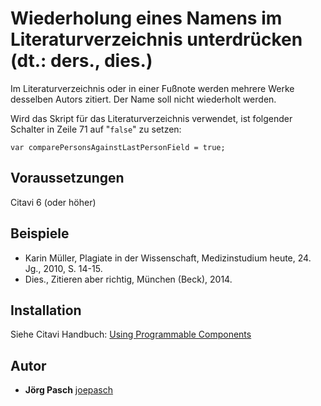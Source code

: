 # Wiederholung eines Namens im Literaturverzeichnis unterdrücken (dt.: ders., dies.)

Im Literaturverzeichnis oder in einer Fußnote werden mehrere Werke desselben Autors zitiert. Der Name soll nicht wiederholt werden.

Wird das Skript für das Literaturverzeichnis verwendet, ist folgender Schalter in Zeile 71 auf "`false`" zu setzen:

`var comparePersonsAgainstLastPersonField = true;`

## Voraussetzungen
Citavi 6 (oder höher)

## Beispiele

- Karin Müller, Plagiate in der Wissenschaft, Medizinstudium heute, 24. Jg., 2010, S. 14-15.
- Dies., Zitieren aber richtig, München (Beck), 2014.

## Installation
Siehe Citavi Handbuch: [Using Programmable Components](https://www.citavi.com/programmable_components)

## Autor

* **Jörg Pasch** [joepasch](https://github.com/joepasch)

